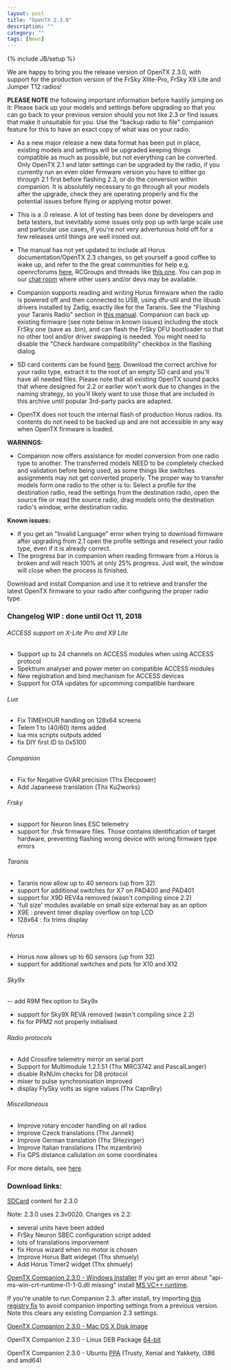```yaml
---
layout: post
title: "OpenTX 2.3.0"
description: ""
category: ""
tags: [News]
---
```

{% include JB/setup %}

We are happy to bring you the release version of OpenTX 2.3.0, with support for the production version of the FrSky Xlite-Pro, FrSky X9 Lite and Jumper T12 radios!

**PLEASE NOTE** the following important information before hastily jumping on it:
Please back up your models and settings before upgrading so that you can go back to your previous version should you not like 2.3 or find issues that make it unsuitable for you. Use the "backup radio to file" companion feature for this to have an exact copy of what was on your radio.

- As a new major release a new data format has been put in place, existing models and settings will be upgraded keeping things compatible as much as possible, but not everything can be converted. Only OpenTX 2.1 and later settings can be upgraded by the radio, if you currently run an even older firmware version you have to either go through 2.1 first before flashing 2.3, or do the conversion within companion. It is absolutely necessary to go through all your models after the upgrade, check they are operating properly and fix the potential issues before flying or applying motor power.

- This is a .0 release. A lot of testing has been done by developers and beta testers, but inevitably some issues only pop up with large scale use and particular use cases, if you're not very adverturous hold off for a few releases until things are well ironed out.

- The manual has not yet updated to include all Horus documentation/OpenTX 2.3 changes, so get yourself a good coffee to wake up, and refer to the the great communities for help e.g. openrcforums [here](http://openrcforums.com/forum/viewforum.php?f=45), RCGroups and threads like [this one](https://www.rcgroups.com/forums/showthread.php?2823315-OpenTx-2-2). You can pop in our [chat room](http://opentx.rocket.chat) where other users and/or devs may be available.

- Companion supports reading and writing Horus firmware when the radio is powered off and then connected to USB, using dfu-util and the libusb drivers installed by Zadig, exactly like for the Taranis. See the "Flashing your Taranis Radio" section in [this manual](https://opentx.gitbooks.io/manual-for-opentx-2-2/content/companion-introduction.html). Companion can back up existing firmware (see note below in known issues) including the stock FrSky one (save as .bin), and can flash the FrSky DFU bootloader so that no other tool and/or driver swapping is needed. You might need to disable the "Check hardware compatibility" checkbox in the flashing dialog.

- SD card contents can be found [here](http://downloads.open-tx.org/2.3/sdcard/). Download the correct archive for your radio type, extract it to the root of an empty SD card and you'll have all needed files. Please note that all existing OpenTX sound packs that where designed for 2.2 or earlier won't work due to changes in the naming strategy, so you'll likely want to use those that are included in this archive until popular 3rd-party packs are adapted.

- OpenTX does not touch the internal flash of production Horus radios. Its contents do not need to be backed up and are not accessible in any way when OpenTX firmware is loaded.

**WARNINGS:**
- Companion now offers assistance for model conversion from one radio type to another. The transferred models NEED to be completely checked and validation before being used, as some things like switches assignments may not get converted properly. The proper way to transfer models form one radio to the other is to: Select a profile for the destination radio, read the settings from the destination radio, open the source file or read the source radio, drag models onto the destination radio's window, write destination radio.

**Known issues:**

- If you get an "Invalid Language" error when trying to download firmware after upgrading from 2.1 open the profile settings and reselect your radio type, even if it is already correct.
- The progress bar in companion when reading firmware from a Horus is broken and will reach 100% at only 25% progress. Just wait, the window will close when the process is finished.

Download and install Companion and use it to retrieve and transfer the latest OpenTX firmware to your radio after configuring the proper radio type.


### Changelog **WIP : done until Oct 11, 2018**

###### ACCESS support on X-Lite Pro and X9 Lite
- Support up to 24 channels on ACCESS modules when using ACCESS protocol
- Spektrum analyser and power meter on compatible ACCESS modules
- New registration and bind mechanism for ACCESS devices
- Support for OTA updates for upcomming compatible hardware

###### Lua
- Fix TIMEHOUR handling on 128x64 screens
- Telem 1 to (40/60) items added
- lua mix scripts outputs added 
- fix DIY first ID to 0x5100

###### Companion
- Fix for Negative GVAR precision (Thx Elecpower)
- Add Japaneese translation (Thx Ku2works)

###### Frsky
- support for Neuron lines ESC telemetry
- support for .frsk firmware files. Those contains identification of target hardware, preventing flashing wrong device with wrong firmware type errors

###### Taranis
- Taranis now allow up to 40 sensors (up from 32)
- support for additional switches for X7 on PAD400 and PAD401
- support for X9D REV4a removed (wasn't compiling since 2.2)
- 'full size' modules available on small size external bay as an option
- X9E : prevent timer display overflow on top LCD
- 128x64 : fix trims display

###### Horus
- Horus now allows up to 60 sensors (up from 32)
- support for additional switches and pots for X10 and X12

###### Sky9x
-- add R9M flex option to Sky9x
- support for Sky9X REVA removed (wasn't compiling since 2.2)
- fix for PPM2 not properly initialised

###### Radio protocols
- Add Crossfire telemetry mirror on serial port
- Support for Multimodule 1.2.1.51 (Thx MRC3742 and PascalLanger)
- disable RxNUm checks for D8 protocol
- mixer to pulse synchronisation improved
- display FlySky volts as signe values (Thx CapnBry)

###### Miscellaneous
- Improve rotary encoder handling on all radios
- Improve Czeck translations (Thx Jannek)
- Improve German translation (Thx SHezinger)
- Improve Italian translations (Thx mzambrini)
- Fix GPS distance callulation on some coordinates

For more details, see [here](https://github.com/opentx/opentx/milestone/26?closed=1).


### Download links:

[SDCard](http://downloads.open-tx.org/2.3/sdcard/) content for 2.3.0

Note: 2.3.0 uses 2.3v0020.
Changes vs 2.2:
- several units have been added
- FrSky Neuron SBEC configuration script added
- lots of translations imporvement
- fix Horus wizard when no motor is chosen
- Improve Horus Batt wideget (Thx shmuely)
- Add Horus Timer2 widget (Thx shmuely)

[OpenTX Companion 2.3.0  - Windows Installer](http://downloads.open-tx.org/2.3/companion/windows/companion-windows-2.3.0.exe)
If you get an error about "api-ms-win-crt-runtime-I1-1-0.dll missing" install [MS VC++ runtime](https://support.microsoft.com/en-us/help/2999226/update-for-universal-c-runtime-in-windows).

If you're unable to run Companion 2.3. after install, try importing [this registry fix](http://downloads.open-tx.org/tools/remove_companion22_settings_noimport.zip) to avoid companion importing settings from a previous version. Note this clears any existing Companion 2.3 settings.

[OpenTX Companion 2.3.0  - Mac OS X Disk Image](http://downloads.open-tx.org/2.3/companion/macosx/opentx-companion-2.3.0.dmg)

OpenTX Companion 2.3.0  - Linux DEB Package [64-bit](http://downloads.open-tx.org/2.3/companion/linux/companion22_2.3.0_amd64.deb)

OpenTX Companion 2.3.0 - Ubuntu [PPA](https://launchpad.net/~opentx-test/+archive/ubuntu/rel) (Trusty, Xenial and Yakkety, i386 and amd64)
